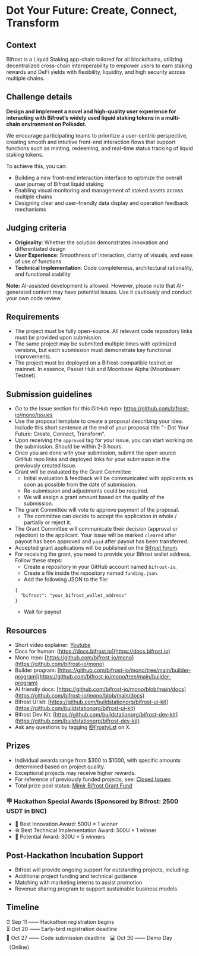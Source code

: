# Dot Your Future: Create, Connect, Transform

## Context
Bifrost is a Liquid Staking app-chain tailored for all blockchains, utilizing decentralized cross-chain interoperability to empower users to earn staking rewards and DeFi yields with flexibility, liquidity, and high security across multiple chains.

## Challenge details
**Design and implement a novel and high-quality user experience for interacting with Bifrost’s widely used liquid staking tokens in a multi-chain environment on Polkadot.** 

We encourage participating teams to prioritize a user-centric perspective, creating smooth and intuitive front-end interaction flows that support functions such as minting, redeeming, and real-time status tracking of liquid staking tokens.

To achieve this, you can:
- Building a new front-end interaction interface to optimize the overall user journey of Bifrost liquid staking
- Enabling visual monitoring and management of staked assets across multiple chains
- Designing clear and user-friendly data display and operation feedback mechanisms

## Judging criteria
- **Originality**: Whether the solution demonstrates innovation and differentiated design
- **User Experience**: Smoothness of interaction, clarity of visuals, and ease of use of functions
- **Technical Implementation**: Code completeness, architectural rationality, and functional stability

**Note:** AI-assisted development is allowed. However, please note that AI-generated content may have potential issues. Use it cautiously and conduct your own code review.

## Requirements
- The project must be fully open-source. All relevant code repository links must be provided upon submission.
- The same project may be submitted multiple times with optimized versions, but each submission must demonstrate key functional improvements.
- The project must be deployed on a Bifrost-compatible testnet or mainnet. In essence, Passet Hub and Moonbase Alpha (Moonbeam Testnet).

## Submission guidelines
- Go to the Issue section for this GitHub repo: https://github.com/bifrost-io/mono/issues
- Use the proposal template to create a proposal describing your idea. Include this short sentence at the end of your proposal title "- Dot Your Future: Create, Connect, Transform".
- Upon receiving the `approved` tag for your issue, you can start working on the submission. Should be within 2-3 hours.
- Once you are done with your submission, submit the open source GitHub repo links and deployed links for your submission in the previously created Issue.
- Grant will be evaluated by the Grant Committee
    - Initial evaluation & feedback will be communicated with applicants as soon as possible from the date of submission.
    - Re-submission and adjustments could be required.
    - We will assign a grant amount based on the quality of the submission.
- The grant Committee will vote to approve payment of the proposal.
    - The committee can decide to accept the application in whole / partially or reject it.
- The Grant Committee will communicate their decision (approval or rejection) to the applicant. Your issue will be marked `cleared` after payout has been approved and `paid` after payout has been transferred.
- Accepted grant applications will be published on the [Bifrost forum](https://bifrost.subsquare.io/).
- For receiving the grant, you need to provide your Bifrost wallet address. Follow these steps:
  - Create a repository in your GitHub account named `bifrost-io`.
  - Create a file inside the repository named `funding.json`.
  - Add the following JSON to the file:
  ```
  {
    "bifrost": "your_bifrost_wallet_address" 
  }
  ```
  - Wait for payout

## Resources
- Short video explainer: [Youtube](https://youtu.be/44ZAQX2FwNs?si=pzhHUiQQ-_tUJegF)
- Docs for human: [https://docs.bifrost.io](https://docs.bifrost.io) 
- Mono repo: [https://github.com/bifrost-io/mono](https://github.com/bifrost-io/mono)
- Builder program: [https://github.com/bifrost-io/mono/tree/main/builder-program](https://github.com/bifrost-io/mono/tree/main/builder-program)
- AI friendly docs: [https://github.com/bifrost-io/mono/blob/main/docs](https://github.com/bifrost-io/mono/blob/main/docs) 
- Bifrost UI kit: [https://github.com/buildstationorg/bifrost-ui-kit](https://github.com/buildstationorg/bifrost-ui-kit)
- Bifrost Dev Kit: [https://github.com/buildstationorg/bifrost-dev-kit](https://github.com/buildstationorg/bifrost-dev-kit)
- Ask any questions by tagging [@FrostyLst](https://x.com/FrostyLst) on X.

## Prizes
- Individual awards range from $300 to $1000, with specific amounts determined based on project quality.
- Exceptional projects may receive higher rewards.
- For reference of previously funded projects, see: [Closed Issues](https://github.com/bifrost-io/mono/issues?q=is%3Aissue%20state%3Aclosed)
- Total prize pool status:  [Mimir Bifrost Grant Fund](https://app.mimir.global/?address=136qTNfobHieiT4CHYLwNcrjUj92YBYV8BViaj49LCx5AW5z&network=bifrost-polkadot&tab=asset)
### 🪧 Hackathon Special Awards (Sponsored by Bifrost: 2500 USDT in BNC)
- 🌟 Best Innovation Award: 500U × 1 winner
- ⚙️ Best Technical Implementation Award: 500U × 1 winner
- 🎯 Potential Award: 300U × 5 winners

## Post-Hackathon Incubation Support
- Bifrost will provide ongoing support for outstanding projects, including:
- Additional project funding and technical guidance
- Matching with marketing interns to assist promotion
- Revenue sharing program to support sustainable business models

## Timeline
⏰ Sep 11 —— Hackathon registration begins  
⏳ Oct 20 —— Early-bird registration deadline  
📅 Oct 27 —— Code submission deadline  `
💻 Oct 30 —— Demo Day（Online）
